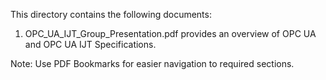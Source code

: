 This directory contains the following documents:

1. OPC_UA_IJT_Group_Presentation.pdf provides an overview of OPC UA and OPC UA IJT Specifications.

Note: Use PDF Bookmarks for easier navigation to required sections.
